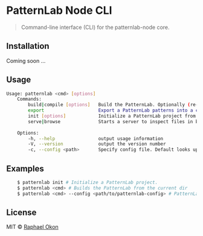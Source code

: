 # PatternLab Node CLI

> Command-line interface (CLI) for the patternlab-node core.

## Installation
Coming soon …

## Usage
```bash
Usage: patternlab <cmd> [options]
	Commands:
		build|compile [options]   Build the PatternLab. Optionally (re-)build only the patterns
		export                    Export a PatternLab patterns into a compressed format
		init [options]            Initialize a PatternLab project from scratch or import an edition and/or starterkit
		serve|browse              Starts a server to inspect files in browser
	
	Options:
		-h, --help                output usage information
		-V, --version             output the version number
		-c, --config <path>       Specify config file. Default looks up the project dir
```
## Examples
```bash
    $ patternlab init # Initialize a PatternLab project.
    $ patternlab <cmd> # Builds the PatternLab from the current dir
    $ patternlab <cmd> --config <path/to/patternlab-config> # PatternLab from a config in a specified directory
```
## License
MIT © [Raphael Okon](https://github.com/raphaelokon)
